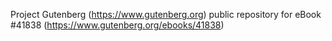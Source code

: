 Project Gutenberg (https://www.gutenberg.org) public repository for eBook #41838 (https://www.gutenberg.org/ebooks/41838)

